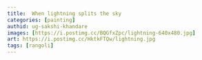 ```yaml
---
title:  When lightning splits the sky
categories: [painting]
authid: ug-sakshi-khandare
images: [https://i.postimg.cc/BQGfxZpc/lightning-640x480.jpg]
art: https://i.postimg.cc/HktkFTQw/lightning.jpg
tags: [rangoli]
---
```


